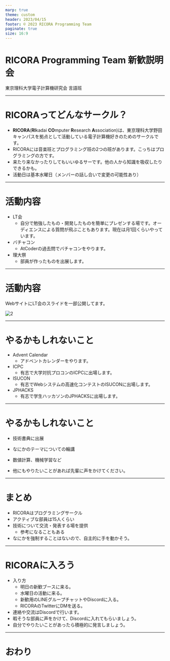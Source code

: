 ```yaml
---
marp: true
theme: custom
header: 2023/04/15
footer: © 2023 RICORA Programming Team
paginate: true
size: 16:9
---
```

<!--_class: top-->

# RICORA Programming Team 新歓説明会
東京理科大学電子計算機研究会 言語班

---
<!--_class: normal-->

# RICORAってどんなサークル？

- **RICORA**(**RI**kadai **CO**mputer **R**esearch **A**ssociation)は、東京理科大学野田キャンパスを拠点として活動している電子計算機好きのためのサークルです。
- RICORAには音楽班とプログラミング班の2つの班があります。こっちはプログラミングの方です。
- 来たり来なかったりしてもいいゆるサーです。他の人から知識を吸収したりできるかも。
- 活動日は基本水曜日（メンバーの話し合いで変更の可能性あり）

---
<!--_class: normal-->

# 活動内容

- LT会
  - 自分で勉強したもの・開発したものを簡単にプレゼンする場です。オーディエンスによる質問が飛ぶこともあります。現在は月1回くらいやっています。
- バチャコン
  - AtCoderの過去問でバチャコンをやります。
- 理大祭
  - 部員が作ったものを出展します。

---
<!--_class: normal-->

# 活動内容

WebサイトにLT会のスライドを一部公開してます。

![2](https://user-images.githubusercontent.com/84508110/230433782-2d4c2717-9858-4b26-8366-f4c7bc419df0.png)


---
<!--_class: normal-->

# やるかもしれないこと

- Advent Calendar
  - アドベントカレンダーをやります。
- ICPC
  - 有志で大学対抗プロコンのICPCに出場します。
- ISUCON
  - 有志でWebシステムの高速化コンテストのISUCONに出場します。
- JPHACKS
  - 有志で学生ハッカソンのJPHACKSに出場します。

---
<!--_class: normal-->

# やるかもしれないこと


- 技術書典に出展
- なにかのテーマについての輪講
- 数値計算、機械学習など

- 他にもやりたいことがあれば先輩に声をかけてください。

---
<!--_class: normal-->

# まとめ

- RICORAはプログラミングサークル
- アクティブな部員は15人くらい
- 技術について交流・発表する場を提供
  - 参考になることもある
- なにかを強制することはないので、自主的に手を動かそう。

---
<!--_class: normal-->

# RICORAに入ろう

- 入り方
  - 明日の新歓ブースに来る。
  - 水曜日の活動に来る。
  - 新歓用のLINEグループチャットやDiscordに入る。
  - RICORAのTwitterにDMを送る。
- 連絡や交流はDiscordで行います。
- 暇そうな部員に声をかけて、Discordに入れてもらいましょう。
- 自分でやりたいことがあったら積極的に発言しましょう。

---
<!--_class: final-->

# おわり
